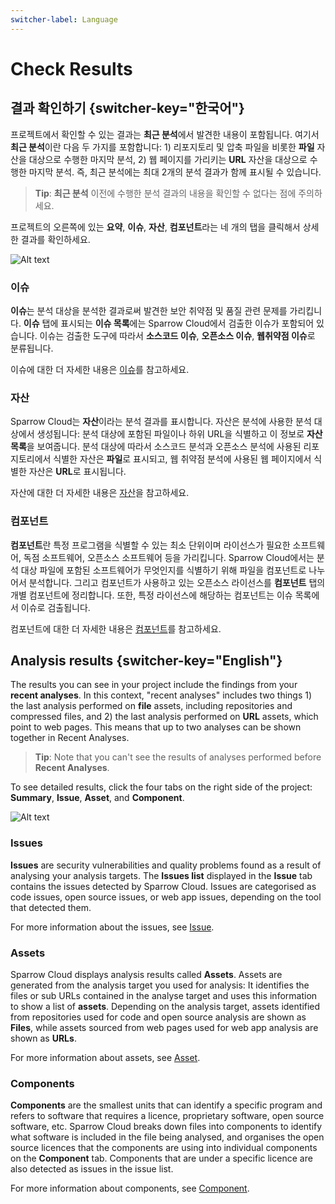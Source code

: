 ```yaml
---
switcher-label: Language
---
```

# Check Results

## 결과 확인하기 {switcher-key="한국어"}

프로젝트에서 확인할 수 있는 결과는 **최근 분석**에서 발견한 내용이 포함됩니다. 여기서 **최근 분석**이란 다음 두 가지를 포함합니다: 1) 리포지토리 및 압축 파일을 비롯한 **파일** 자산을 대상으로 수행한 마지막 분석, 2) 웹 페이지를 가리키는 **URL** 자산을 대상으로 수행한 마지막 분석. 즉, 최근 분석에는 최대 2개의 분석 결과가 함께 표시될 수 있습니다.

> **Tip**: **최근 분석** 이전에 수행한 분석 결과의 내용을 확인할 수 없다는 점에 주의하세요.

프로젝트의 오른쪽에 있는 **요약**, **이슈**, **자산**, **컴포넌트**라는 네 개의 탭을 클릭해서 상세한 결과를 확인하세요.

<img src="프로젝트상세01.png" alt="Alt text"/>


### 이슈 

**이슈**는 분석 대상을 분석한 결과로써 발견한 보안 취약점 및 품질 관련 문제를 가리킵니다. **이슈** 탭에 표시되는 **이슈 목록**에는 Sparrow Cloud에서 검출한 이슈가 포함되어 있습니다. 이슈는 검출한 도구에 따라서 **소스코드 이슈**, **오픈소스 이슈**, **웹취약점 이슈**로 분류됩니다.

이슈에 대한 더 자세한 내용은 [이슈](Issue.md)를 참고하세요.


### 자산 

Sparrow Cloud는 **자산**이라는 분석 결과를 표시합니다. 자산은 분석에 사용한 분석 대상에서 생성됩니다: 분석 대상에 포함된 파일이나 하위 URL을 식별하고 이 정보로 **자산 목록**을 보여줍니다. 분석 대상에 따라서 소스코드 분석과 오픈소스 분석에 사용된 리포지토리에서 식별한 자산은 **파일**로 표시되고, 웹 취약점 분석에 사용된 웹 페이지에서 식별한 자산은 **URL**로 표시됩니다.

자산에 대한 더 자세한 내용은 [자산](Asset.md)을 참고하세요.


### 컴포넌트 

**컴포넌트**란 특정 프로그램을 식별할 수 있는 최소 단위이며 라이선스가 필요한 소프트웨어, 독점 소프트웨어, 오픈소스 소프트웨어 등을 가리킵니다. Sparrow Cloud에서는 분석 대상 파일에 포함된 소프트웨어가 무엇인지를 식별하기 위해 파일을 컴포넌트로 나누어서 분석합니다. 그리고 컴포넌트가 사용하고 있는 오픈소스 라이선스를 **컴포넌트** 탭의 개별 컴포넌트에 정리합니다. 또한, 특정 라이선스에 해당하는 컴포넌트는 이슈 목록에서 이슈로 검출됩니다.

컴포넌트에 대한 더 자세한 내용은 [컴포넌트](Component.md)를 참고하세요.


## Analysis results {switcher-key="English"}

The results you can see in your project include the findings from your **recent analyses**. In this context, "recent analyses" includes two things 1) the last analysis performed on **file** assets, including repositories and compressed files, and 2) the last analysis performed on **URL** assets, which point to web pages. This means that up to two analyses can be shown together in Recent Analyses.

> **Tip**: Note that you can't see the results of analyses performed before **Recent Analyses**.

To see detailed results, click the four tabs on the right side of the project: **Summary**, **Issue**, **Asset**, and **Component**.

<img src="projdetails01.png" alt="Alt text"/>


### Issues 

**Issues** are security vulnerabilities and quality problems found as a result of analysing your analysis targets. The **Issues list** displayed in the **Issue** tab contains the issues detected by Sparrow Cloud. Issues are categorised as code issues, open source issues, or web app issues, depending on the tool that detected them.

For more information about the issues, see [Issue](Issue.md).


### Assets 

Sparrow Cloud displays analysis results called **Assets**. Assets are generated from the analysis target you used for analysis: It identifies the files or sub URLs contained in the analyse target and uses this information to show a list of **assets**. Depending on the analysis target, assets identified from repositories used for code and open source analysis are shown as **Files**, while assets sourced from web pages used for web app analysis are shown as **URLs**.

For more information about assets, see [Asset](Asset.md).


### Components 

**Components** are the smallest units that can identify a specific program and refers to software that requires a licence, proprietary software, open source software, etc. Sparrow Cloud breaks down files into components to identify what software is included in the file being analysed, and organises the open source licences that the components are using into individual components on the **Component** tab. Components that are under a specific licence are also detected as issues in the issue list.

For more information about components, see [Component](Component.md).